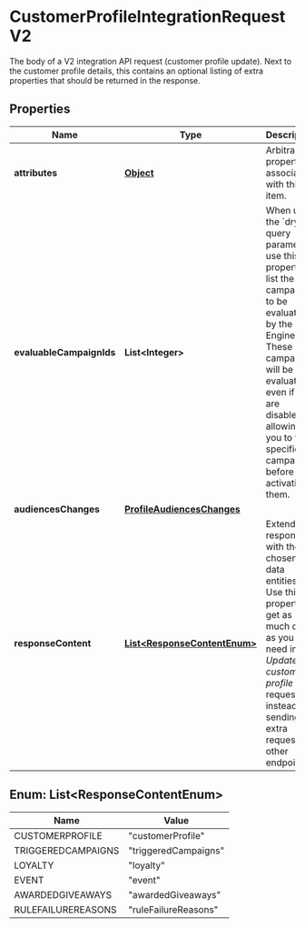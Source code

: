 

# CustomerProfileIntegrationRequestV2

The body of a V2 integration API request (customer profile update). Next to the customer profile details, this contains an optional listing of extra properties that should be returned in the response.
## Properties

Name | Type | Description | Notes
------------ | ------------- | ------------- | -------------
**attributes** | [**Object**](.md) | Arbitrary properties associated with this item. |  [optional]
**evaluableCampaignIds** | **List&lt;Integer&gt;** | When using the &#x60;dry&#x60; query parameter, use this property to list the campaign to be evaluated by the Rule Engine.  These campaigns will be evaluated, even if they are disabled, allowing you to test specific campaigns before activating them.  |  [optional]
**audiencesChanges** | [**ProfileAudiencesChanges**](ProfileAudiencesChanges.md) |  |  [optional]
**responseContent** | [**List&lt;ResponseContentEnum&gt;**](#List&lt;ResponseContentEnum&gt;) | Extends the response with the chosen data entities. Use this property to get as much data as you need in one _Update customer profile_ request instead of sending extra requests to other endpoints.  |  [optional]



## Enum: List&lt;ResponseContentEnum&gt;

Name | Value
---- | -----
CUSTOMERPROFILE | &quot;customerProfile&quot;
TRIGGEREDCAMPAIGNS | &quot;triggeredCampaigns&quot;
LOYALTY | &quot;loyalty&quot;
EVENT | &quot;event&quot;
AWARDEDGIVEAWAYS | &quot;awardedGiveaways&quot;
RULEFAILUREREASONS | &quot;ruleFailureReasons&quot;



